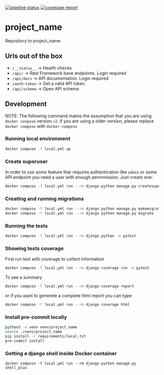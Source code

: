 [![pipeline status](https://gitlab.com/mrmilu-team-dev/django.base/badges/master/pipeline.svg)](https://gitlab.com/mrmilu-team-dev/django.base/-/commits/master)
[![coverage report](https://gitlab.com/mrmilu-team-dev/django.base/badges/master/coverage.svg)](https://gitlab.com/mrmilu-team-dev/django.base/-/commits/master)

# project_name
Repository to project_name

## Urls out of the box
- `/__status__` -> Health checks
- `/api/` -> Rest Framework base endpoints. Login required
- `/api/docs` -> API documentation. Login required
- `/auth-token` -> Get a valid API token
- `/api/schema` -> Open API schema

## Development

NOTE: The following command makes the assumption that you are using `docker conpose` version `>2`. if you are using a older version, please replace `docker compose` with `docker-compose`

### Running local environment
```bash
docker compose -f local.yml up
```

### Create superuser
In order to use some feature thar requires authentication like `admin` or some API endpoint you need a user with enough permmission. Just create one:
```bash
docker compose -f local.yml run --rm django python manage.py createsuperuser
```

### Creating and running migrations
```bash
docker compose -f local.yml run --rm django python manage.py makemigrations
docker compose -f local.yml run --rm django python manage.py migrate
```

### Running the tests
```bash
docker compose -f local.yml run --rm django python -m pytest
```

### Showing tests coverage
First run test with coverage to collect information
```bash
docker compose -f local.yml run --rm django coverage run -m pytest
```

To see a summary
```bash
docker compose -f local.yml run --rm django coverage report
```

or if you want to generete a complete html report you can type:
```bash
docker compose -f local.yml run --rm django coverage html
```

### Install pre-commit locally

```bash
python3 -m venv venv/project_name
source ./venv/project_name
pip install -r requirements/local.txt
pre-commit install
```

### Getting a django shell inside Docker container
```
docker compose -f local.yml run --rm django python manage.py shell_plus
```
